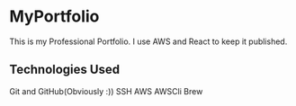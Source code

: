# MyPortfolio
This is my Professional Portfolio. I use AWS and React to keep it published.

## Technologies Used
Git and GitHub(Obviously :))
SSH
AWS
AWSCli
Brew
